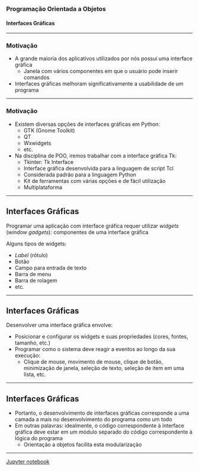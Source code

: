 ### Programação Orientada a Objetos
#### Interfaces Gráficas
---

### Motivação

- A grande maioria dos aplicativos utilizados por nós
  possui uma interface gráfica
    - Janela com vários componentes em que o usuário pode inserir comandos
- Interfaces gráficas melhoram significativamente a usabilidade de um programa
---

### Motivação

- Existem diversas opções de interfaces gráficas em Python:
    - GTK (Gnome Toolkit)
    - QT
    - Wxwidgets
    - etc.
- Na disciplina de POO, iremos trabalhar com a interface gráfica Tk:
    - Tkinter: Tk Interface
    - Interface gráfica desenvolvida para a linguagem de script Tcl
    - Considerada padrão para a linguagem Python
    - Kit de ferramentas com várias opções e de fácil utilização
    - Multiplataforma
---

## Interfaces Gráficas

Programar uma aplicação com interface gráfica requer utilizar
*widgets* (*window gadgets*): componentes de uma interface gráfica

Alguns tipos de widgets:

- *Label* (rótulo)
- Botão
- Campo para entrada de texto
- Barra de menu
- Barra de rolagem
- etc.
---

## Interfaces Gráficas

Desenvolver uma interface gráfica envolve:
- Posicionar e configurar os widgets e suas propriedades (cores, fontes, tamanho, etc.)
- Programar como o sistema deve reagir a eventos ao longo da sua execução:
  - Clique de mouse, movimento de mouse, clique de botão, minimização de janela,
    seleção de texto, seleção de item em uma lista, etc.
---

## Interfaces Gráficas

- Portanto, o desenvolvimento de interfaces gráficas corresponde
  a uma camada a mais no desenvolvimento do programa como um todo
- Em outras palavras: idealmente, o código correspondente à interface gráfica
  deve estar em um módulo separado do código correspondente à lógica do programa
    - Orientação a objetos facilita esta modularização
---

[Jupyter notebook](./21-GUI.ipynb)

